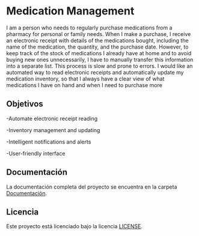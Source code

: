 ﻿# Medication Management

I am a person who needs to regularly purchase medications from a pharmacy for personal or family needs. When I make a purchase, I receive an electronic receipt with details of the medications bought, including the name of the medication, the quantity, and the purchase date. However, to keep track of the stock of medications I already have at home and to avoid buying new ones unnecessarily, I have to manually transfer this information into a separate list.
This process is slow and prone to errors. 
I would like an automated way to read electronic receipts and automatically update my medication inventory, so that I always have a clear view of what medications I have on hand and when I need to purchase more

## Objetivos
-Automate electronic receipt reading

-Inventory management and updating

-Intelligent notifications and alerts

-User-friendly interface

## Documentación

La documentación completa del proyecto se encuentra en la carpeta [Documentación](./Documentacion).

## Licencia

Este proyecto está licenciado bajo la licencia [LICENSE](./LICENSE).
